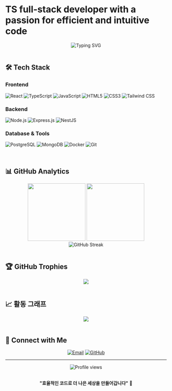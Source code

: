 # TS full-stack developer with a passion for efficient and intuitive code

<div align="center">
  <img src="https://readme-typing-svg.herokuapp.com?font=Fira+Code&pause=1000&color=36BCF7&center=true&vCenter=true&width=435&lines=Full+Stack+Developer;TypeScript+%26+Node.js+Enthusiast;Always+Learning+New+Things;Building+Efficient+Solutions" alt="Typing SVG" />
</div>

<br>

## 🛠️ Tech Stack

### Frontend
![React](https://img.shields.io/badge/React-20232A?style=for-the-badge&logo=react&logoColor=61DAFB)
![TypeScript](https://img.shields.io/badge/TypeScript-007ACC?style=for-the-badge&logo=typescript&logoColor=white)
![JavaScript](https://img.shields.io/badge/JavaScript-F7DF1E?style=for-the-badge&logo=javascript&logoColor=black)
![HTML5](https://img.shields.io/badge/HTML5-E34F26?style=for-the-badge&logo=html5&logoColor=white)
![CSS3](https://img.shields.io/badge/CSS3-1572B6?style=for-the-badge&logo=css3&logoColor=white)
![Tailwind CSS](https://img.shields.io/badge/Tailwind_CSS-38B2AC?style=for-the-badge&logo=tailwind-css&logoColor=white)

### Backend
![Node.js](https://img.shields.io/badge/Node.js-43853D?style=for-the-badge&logo=node.js&logoColor=white)
![Express.js](https://img.shields.io/badge/Express.js-404D59?style=for-the-badge)
![NestJS](https://img.shields.io/badge/NestJS-E0234E?style=for-the-badge&logo=nestjs&logoColor=white)

### Database & Tools
![PostgreSQL](https://img.shields.io/badge/PostgreSQL-316192?style=for-the-badge&logo=postgresql&logoColor=white)
![MongoDB](https://img.shields.io/badge/MongoDB-4EA94B?style=for-the-badge&logo=mongodb&logoColor=white)
![Docker](https://img.shields.io/badge/Docker-2496ED?style=for-the-badge&logo=docker&logoColor=white)
![Git](https://img.shields.io/badge/Git-F05032?style=for-the-badge&logo=git&logoColor=white)

<br>

## 📊 GitHub Analytics

<div align="center">
  <img height="180em" src="https://github-readme-stats.vercel.app/api?username=wdevelope&show_icons=true&theme=tokyonight&include_all_commits=true&count_private=true"/>
  <img height="180em" src="https://github-readme-stats.vercel.app/api/top-langs/?username=wdevelope&layout=compact&langs_count=8&theme=tokyonight"/>
</div>

<div align="center">
  <img src="https://github-readme-streak-stats.herokuapp.com/?user=wdevelope&theme=tokyonight" alt="GitHub Streak" />
</div>

<br>

## 🏆 GitHub Trophies
<div align="center">
  <img src="https://github-profile-trophy.vercel.app/?username=wdevelope&theme=tokyonight&no-frame=false&no-bg=false&margin-w=4" />
</div>

<br>

## 📈 활동 그래프
<div align="center">
  <img src="https://github-readme-activity-graph.vercel.app/graph?username=wdevelope&theme=tokyo-night&bg_color=1a1b27&color=70a5fd&line=bf91f3&point=38bdae&area=true&hide_border=true" />
</div>

<br>

## 🤝 Connect with Me

<div align="center">
  
[![Email](https://img.shields.io/badge/Email-D14836?style=for-the-badge&logo=gmail&logoColor=white)](mailto:dnqkr18@naver.com)
[![GitHub](https://img.shields.io/badge/GitHub-100000?style=for-the-badge&logo=github&logoColor=white)](https://github.com/wdevelope)

</div>

---

<div align="center">
  <img src="https://komarev.com/ghpvc/?username=wdevelope&label=Profile%20views&color=0e75b6&style=flat" alt="Profile views" />
</div>

<div align="center">

<br>
  
**"효율적인 코드로 더 나은 세상을 만들어갑니다"** 🚀

</div>
